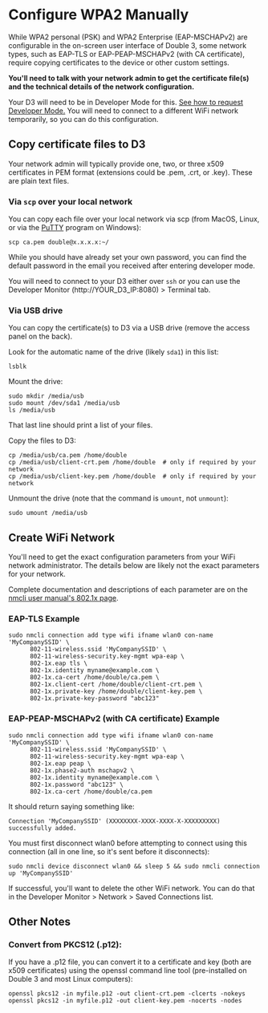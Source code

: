 # Configure WPA2 Manually

While WPA2 personal (PSK) and WPA2 Enterprise (EAP-MSCHAPv2) are configurable in the on-screen user interface of Double 3, some network types, such as EAP-TLS or EAP-PEAP-MSCHAPv2 (with CA certificate), require copying certificates to the device or other custom settings.

__You'll need to talk with your network admin to get the certificate file(s) and the technical details of the network configuration.__

Your D3 will need to be in Developer Mode for this. [See how to request Developer Mode.](Developer%20Mode.md) You will need to connect to a different WiFi network temporarily, so you can do this configuration.

## Copy certificate files to D3

Your network admin will typically provide one, two, or three x509 certificates in PEM format (extensions could be .pem, .crt, or .key). These are plain text files. 

### Via `scp` over your local network

You can copy each file over your local network via scp (from MacOS, Linux, or via the [PuTTY](https://www.putty.org/) program on Windows):

    scp ca.pem double@x.x.x.x:~/

While you should have already set your own password, you can find the default password in the email you received after entering developer mode.

You will need to connect to your D3 either over `ssh` or you can use the Developer Monitor (http://YOUR_D3_IP:8080) > Terminal tab.

### Via USB drive

You can copy the certificate(s) to D3 via a USB drive (remove the access panel on the back).

Look for the automatic name of the drive (likely `sda1`) in this list:

    lsblk

Mount the drive:

    sudo mkdir /media/usb
    sudo mount /dev/sda1 /media/usb
    ls /media/usb

That last line should print a list of your files.

Copy the files to D3:

    cp /media/usb/ca.pem /home/double
    cp /media/usb/client-crt.pem /home/double  # only if required by your network
    cp /media/usb/client-key.pem /home/double  # only if required by your network

Unmount the drive (note that the command is `umount`, not `unmount`):

    sudo umount /media/usb

## Create WiFi Network

You'll need to get the exact configuration parameters from your WiFi network administrator. The details below are likely not the exact parameters for your network. 

Complete documentation and descriptions of each parameter are on the [nmcli user manual's 802.1x page](https://developer.gnome.org/NetworkManager/stable/settings-802-1x.html).

### EAP-TLS Example

    sudo nmcli connection add type wifi ifname wlan0 con-name 'MyCompanySSID' \
          802-11-wireless.ssid 'MyCompanySSID' \
          802-11-wireless-security.key-mgmt wpa-eap \
          802-1x.eap tls \
          802-1x.identity myname@example.com \
          802-1x.ca-cert /home/double/ca.pem \
          802-1x.client-cert /home/double/client-crt.pem \
          802-1x.private-key /home/double/client-key.pem \
          802-1x.private-key-password "abc123"

### EAP-PEAP-MSCHAPv2 (with CA certificate) Example

    sudo nmcli connection add type wifi ifname wlan0 con-name 'MyCompanySSID' \
          802-11-wireless.ssid 'MyCompanySSID' \
          802-11-wireless-security.key-mgmt wpa-eap \
          802-1x.eap peap \
          802-1x.phase2-auth mschapv2 \
          802-1x.identity myname@example.com \
          802-1x.password "abc123" \
          802-1x.ca-cert /home/double/ca.pem

It should return saying something like:

    Connection 'MyCompanySSID' (XXXXXXXX-XXXX-XXXX-X-XXXXXXXXX) successfully added.

You must first disconnect wlan0 before attempting to connect using this connection (all in one line, so it's sent before it disconnects):

    sudo nmcli device disconnect wlan0 && sleep 5 && sudo nmcli connection up 'MyCompanySSID'

If successful, you'll want to delete the other WiFi network. You can do that in the Developer Monitor > Network > Saved Connections list.

## Other Notes

### Convert from PKCS12 (.p12):

If you have a .p12 file, you can convert it to a certificate and key (both are x509 certificates) using the openssl command line tool (pre-installed on Double 3 and most Linux computers):

    openssl pkcs12 -in myfile.p12 -out client-crt.pem -clcerts -nokeys
    openssl pkcs12 -in myfile.p12 -out client-key.pem -nocerts -nodes
